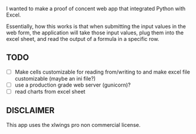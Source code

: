 I wanted to make a proof of concent web app that integrated Python with Excel.

Essentially, how this works is that when submitting the input values in the web form, the application will take those input values, plug them into the excel sheet, and read the output of a formula in a specific row.

## TODO
 - [ ] Make cells customizable for reading from/writing to and make excel file customizable (maybe an ini file?)
 - [ ] use a production grade web server (gunicorn)?
 - [ ] read charts from excel sheet

## DISCLAIMER
This app uses the xlwings pro non commercial license.
